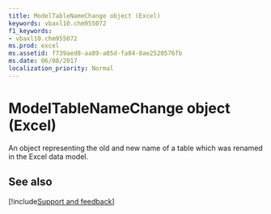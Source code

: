 ```yaml
---
title: ModelTableNameChange object (Excel)
keywords: vbaxl10.chm955072
f1_keywords:
- vbaxl10.chm955072
ms.prod: excel
ms.assetid: f739aed8-aa89-a05d-fa84-8ae2520576fb
ms.date: 06/08/2017
localization_priority: Normal
---
```



# ModelTableNameChange object (Excel)

An object representing the old and new name of a table which was renamed in the Excel data model. 


## See also

[!include[Support and feedback](~/includes/feedback-boilerplate.md)]